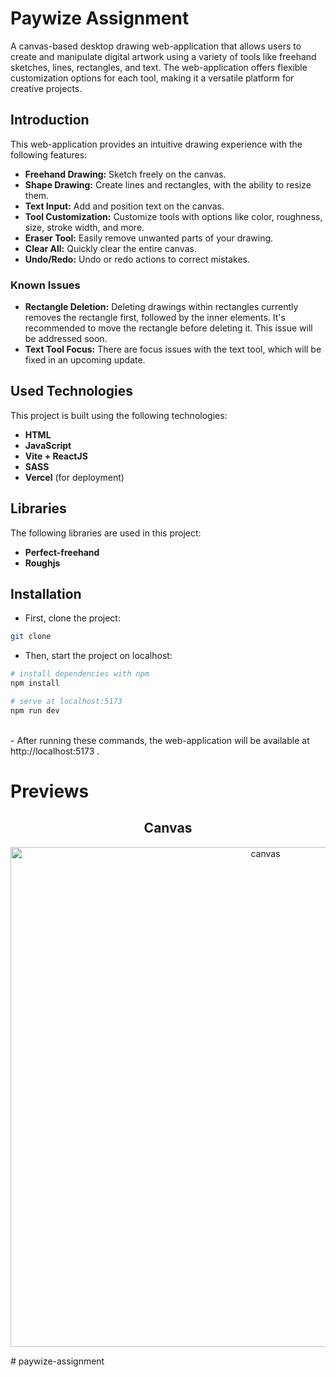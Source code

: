 # Paywize Assignment

A canvas-based desktop drawing web-application that allows users to create and manipulate digital artwork using a variety of tools like freehand sketches, lines, rectangles, and text. The web-application offers flexible customization options for each tool, making it a versatile platform for creative projects.

## Introduction

This web-application provides an intuitive drawing experience with the following features:

- **Freehand Drawing:** Sketch freely on the canvas.
- **Shape Drawing:** Create lines and rectangles, with the ability to resize them.
- **Text Input:** Add and position text on the canvas.
- **Tool Customization:** Customize tools with options like color, roughness, size, stroke width, and more.
- **Eraser Tool:** Easily remove unwanted parts of your drawing.
- **Clear All:** Quickly clear the entire canvas.
- **Undo/Redo:** Undo or redo actions to correct mistakes.

### Known Issues

- **Rectangle Deletion:** Deleting drawings within rectangles currently removes the rectangle first, followed by the inner elements. It's recommended to move the rectangle before deleting it. This issue will be addressed soon.
- **Text Tool Focus:** There are focus issues with the text tool, which will be fixed in an upcoming update.

## Used Technologies

This project is built using the following technologies:

- **HTML**
- **JavaScript**
- **Vite + ReactJS**
- **SASS**
- **Vercel** (for deployment)

## Libraries

The following libraries are used in this project:

- **Perfect-freehand**
- **Roughjs**

## Installation

- First, clone the project:

```sh
git clone
```

- Then, start the project on localhost:

```bash
# install dependencies with npm
npm install

# serve at localhost:5173
npm run dev
```

<br>
- After running these commands, the web-application will be available at http://localhost:5173 .
<br>

# Previews

<center>

## Canvas

<p align="center">
<img src="assets/canvas-preview.png" alt="canvas" width="800"/>
</p>

</center>
# paywize-assignment

